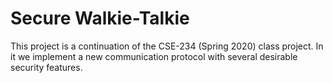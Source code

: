 # Secure Walkie-Talkie

This project is a continuation of the CSE-234 (Spring 2020) class project. In it we implement a new communication protocol with several desirable security features.